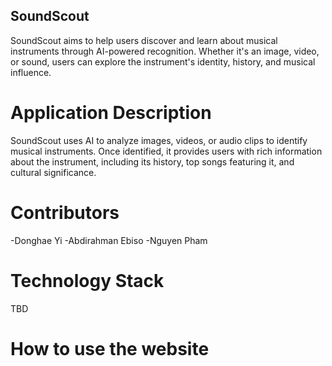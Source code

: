 ## SoundScout
SoundScout aims to help users discover and learn about musical instruments through AI-powered recognition. Whether it's an image, video, or sound, users can explore the instrument's identity, history, and musical influence.

# Application Description
SoundScout uses AI to analyze images, videos, or audio clips to identify musical instruments. Once identified, it provides users with rich information about the instrument, including its history, top songs featuring it, and cultural significance.

# Contributors
-Donghae Yi
-Abdirahman Ebiso
-Nguyen Pham

# Technology Stack
TBD

# How to use the website 



